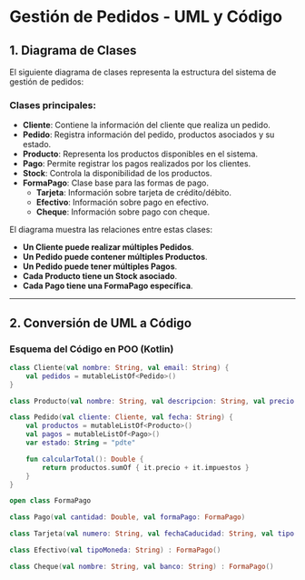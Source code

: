 # Gestión de Pedidos - UML y Código

## 1. Diagrama de Clases

El siguiente diagrama de clases representa la estructura del sistema de gestión de pedidos:

### **Clases principales:**

- **Cliente**: Contiene la información del cliente que realiza un pedido.
- **Pedido**: Registra información del pedido, productos asociados y su estado.
- **Producto**: Representa los productos disponibles en el sistema.
- **Pago**: Permite registrar los pagos realizados por los clientes.
- **Stock**: Controla la disponibilidad de los productos.
- **FormaPago**: Clase base para las formas de pago.
  - **Tarjeta**: Información sobre tarjeta de crédito/débito.
  - **Efectivo**: Información sobre pago en efectivo.
  - **Cheque**: Información sobre pago con cheque.

El diagrama muestra las relaciones entre estas clases:
- **Un Cliente puede realizar múltiples Pedidos**.
- **Un Pedido puede contener múltiples Productos**.
- **Un Pedido puede tener múltiples Pagos**.
- **Cada Producto tiene un Stock asociado**.
- **Cada Pago tiene una FormaPago específica**.

---

## 2. Conversión de UML a Código

### **Esquema del Código en POO (Kotlin)**

```kotlin
class Cliente(val nombre: String, val email: String) {
    val pedidos = mutableListOf<Pedido>()
}

class Producto(val nombre: String, val descripcion: String, val precio: Double, val impuestos: Double, var stock: Int)

class Pedido(val cliente: Cliente, val fecha: String) {
    val productos = mutableListOf<Producto>()
    val pagos = mutableListOf<Pago>()
    var estado: String = "pdte"

    fun calcularTotal(): Double {
        return productos.sumOf { it.precio + it.impuestos }
    }
}

open class FormaPago

class Pago(val cantidad: Double, val formaPago: FormaPago)

class Tarjeta(val numero: String, val fechaCaducidad: String, val tipo: String) : FormaPago()

class Efectivo(val tipoMoneda: String) : FormaPago()

class Cheque(val nombre: String, val banco: String) : FormaPago()
